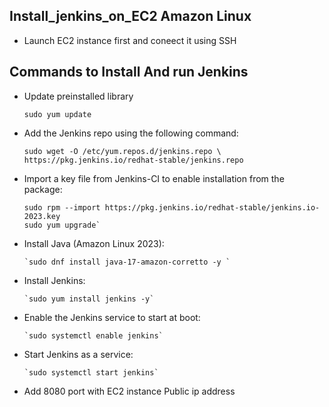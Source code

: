 ## Install_jenkins_on_EC2 Amazon Linux

- Launch EC2 instance first and coneect it using SSH

## Commands to Install And run Jenkins

- Update preinstalled library
  
  ``` sudo yum update ```

- Add the Jenkins repo using the following command:
  
      sudo wget -O /etc/yum.repos.d/jenkins.repo \ 
      https://pkg.jenkins.io/redhat-stable/jenkins.repo 

- Import a key file from Jenkins-CI to enable installation from the package:

      sudo rpm --import https://pkg.jenkins.io/redhat-stable/jenkins.io-2023.key 
      sudo yum upgrade`

- Install Java (Amazon Linux 2023):
  
      `sudo dnf install java-17-amazon-corretto -y `

- Install Jenkins:
  
      `sudo yum install jenkins -y`

- Enable the Jenkins service to start at boot:
  
      `sudo systemctl enable jenkins`

- Start Jenkins as a service:
  
      `sudo systemctl start jenkins`

- Add 8080 port with EC2 instance Public ip address

